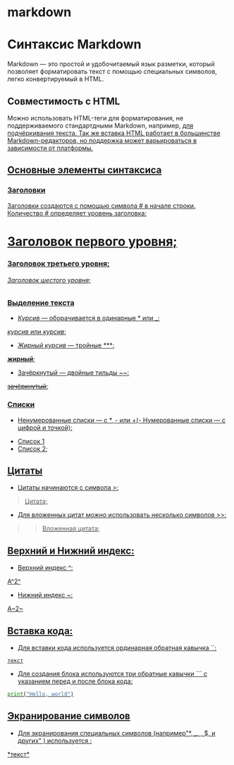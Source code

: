 # markdown
# Синтаксис Markdown

Markdown — это простой и удобочитаемый язык разметки, который позволяет форматировать текст с помощью специальных символов, легко конвертируемый в HTML.

## Совместимость с HTML

Можно использовать HTML-теги для форматирования, не поддерживаемого стандартдными Markdown, например, <U> для подчёркивания текста.
Так же вставка HTML работает в большинстве Markdown-редакторов, но поддержка может варьироваться в зависимости от платформы.

## Основные элементы синтаксиса

### Заголовки
Заголовки создаются с помощью символа # в начале строки. Количество # определяет уровень заголовка:

# Заголовок первого уровня;


### Заголовок третьего уровня;


###### Заголовок шестого уровня;


### Выделение текста
- *Курсив* — оборачивается в одинарные * или _:

*курсив* или _курсив_;

- *Жирный курсив* — тройные ***:

***жирный***;

- Зачёркнутый — двойные тильды ~~:

~~зачёркнутый~~;

### Списки
- Ненумерованные списки — с *, - или +(- Нумерованные списки — с цифрой и точкой):

+ Список 1
+ Список 2;

## Цитаты
- Цитаты начинаются с символа >:
> Цитата;

- Для вложенных цитат можно использовать несколько символов >>:

>> Вложенная цитата;

## Верхний и Нижний индекс: 

- Верхний индекс ^:

А^2^

- Нижний индекс ~:

А~2~

## Вставка кода:

- Для вставки кода используется ординарная обратная кавычка ``:

`текст`

- Для создания блока используются три обратные кавычки ``` с указанием перед и после блока кода:

```python
print("Hello, world")
```

## Экранирование символов

- Для экранирования специальных символов (например"*, _, \, $, и других" ) используется \:

 \*текст\*

 



